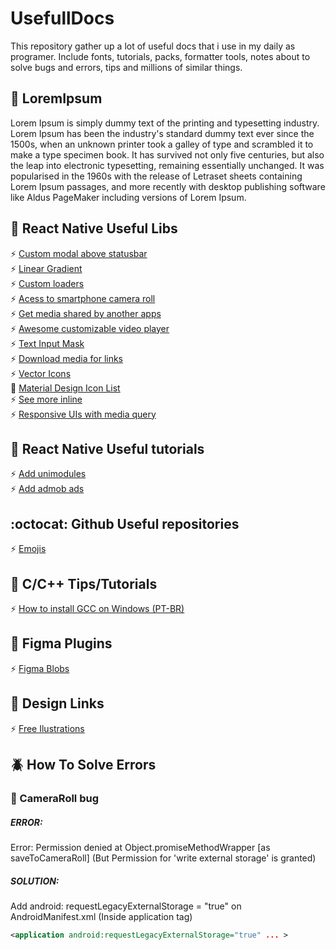 # UsefullDocs
This repository gather up a lot of useful docs that i use in my daily as programer. Include fonts, tutorials, packs, formatter tools, notes about to solve bugs and errors, tips and millions of similar things.

## :memo: LoremIpsum
Lorem Ipsum is simply dummy text of the printing and typesetting industry. Lorem Ipsum has been the industry's standard dummy text ever since the 1500s, when an unknown printer took a galley of type and scrambled it to make a type specimen book. It has survived not only five centuries, but also the leap into electronic typesetting, remaining essentially unchanged. It was popularised in the 1960s with the release of Letraset sheets containing Lorem Ipsum passages, and more recently with desktop publishing software like Aldus PageMaker including versions of Lorem Ipsum.

## :iphone: React Native Useful Libs 
:zap: [Custom modal above statusbar](https://github.com/dnsgusttavo/UsefullDocs/edit/master/README.md)</br>
:zap: [Linear Gradient](https://github.com/react-native-community/react-native-linear-gradient)</br>
:zap: [Custom loaders](https://github.com/maxs15/react-native-spinkit)</br>
:zap: [Acess to smartphone camera roll](https://github.com/react-native-community/react-native-cameraroll)</br>
:zap: [Get media shared by another apps](https://github.com/meedan/react-native-share-menu)</br>
:zap: [Awesome customizable video player](https://github.com/react-native-community/react-native-video)</br>
:zap: [Text Input Mask](https://github.com/react-native-community/react-native-text-input-mask)</br>
:zap: [Download media for links](https://github.com/joltup/rn-fetch-blob)</br>
:zap: [Vector Icons](https://github.com/oblador/react-native-vector-icons)</br>
:star2: [Material Design Icon List](https://material.io/resources/icons/?style=baseline)</br>
:zap: [See more inline](https://github.com/kashishgrover/react-native-see-more-inline)</br>
:zap: [Responsive UIs with media query](https://github.com/joltup/react-native-responsive-ui)</br>

## :rabbit: React Native Useful tutorials
:zap: [Add unimodules](https://docs.expo.io/bare/installing-unimodules/)</br>
:zap: [Add admob ads](https://docs.expo.io/versions/latest/sdk/admob/)</br>

## :octocat: Github Useful repositories
:zap: [Emojis](https://gist.github.com/rxaviers/7360908)</br>

## :space_invader: C/C++ Tips/Tutorials
:zap: [How to install GCC on Windows (PT-BR)](https://terminaldeinformacao.com/2015/10/08/como-instalar-e-configurar-o-gcc-no-windows-mingw/)</br>

## :diamond_shape_with_a_dot_inside: Figma Plugins
:zap: [Figma Blobs](https://www.figma.com/community/plugin/739208439270091369/Blobs)

## :link: Design Links
:zap: [Free Ilustrations](https://undraw.co/)
## :beetle: How To Solve Errors
  ### :dizzy: CameraRoll bug
  ##### ERROR:
  Error: Permission denied at Object.promiseMethodWrapper [as saveToCameraRoll] (But Permission for 'write external storage' is granted)
  
  ##### SOLUTION:
  Add android: requestLegacyExternalStorage = "true" on  AndroidManifest.xml (Inside application tag)
  ```xml
  <application android:requestLegacyExternalStorage="true" ... >
  ```
